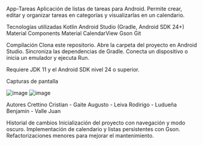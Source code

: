 App-Tareas
Aplicación de listas de tareas para Android. Permite crear, editar y organizar tareas en categorías y visualizarlas en un calendario.

Tecnologías utilizadas
Kotlin
Android Studio (Gradle, Android SDK 24+)
Material Components
Material CalendarView
Gson
Git

Compilación
Clona este repositorio.
Abre la carpeta del proyecto en Android Studio.
Sincroniza las dependencias de Gradle.
Conecta un dispositivo o inicia un emulador y ejecuta Run.

Requiere JDK 11 y el Android SDK nivel 24 o superior.

Capturas de pantalla

![image](https://github.com/user-attachments/assets/aca3abf6-e76d-4e34-9753-624465b038eb)   ![image](https://github.com/user-attachments/assets/03541ce1-d3bd-487e-8c47-1346f000409a)



Autores
Crettino Cristian - Gaite Augusto - Leiva Rodirigo - Ludueña Benjamin - Valle Juan

Historial de cambios
Inicialización del proyecto con navegación y modo oscuro.
Implementación de calendario y listas persistentes con Gson.
Refactorizaciones menores para mejorar el mantenimiento.
